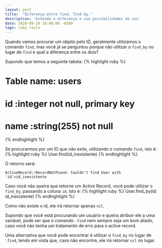 ```yaml
---
layout: post
title:  "Diferença entre find, find by."
description: 'Entenda a diferença e sua possibilidades de uso'
date: 2020-09-20 10:00:00 -0300
tags: ruby rails
---
```


Quando vamos procurar um objeto pelo ID, geralmente utilizamos o comando `find`, mas você já se perguntou porque não utilizar o `find_by` no lugar de `find` e qual a diferença entre os dois?

Supondo que temos a seguinte tabela:
{% highlight ruby %}
# Table name: users
#
#  id        :integer          not null, primary key
#  name      :string(255)      not null
{% endhighlight %}

Se procurarmos por um ID que não exite, utilizando o comando `find`, isto é:
{% highlight ruby %}
User.find(id_inexistente)
{% endhighlight %}

O retorno será:
```
ActiveRecord::RecordNotFound: Couldn't find User with 'id'=id_inexistente
```

Caso você não queira que retorne um Active Record, você pode utilizar o `find_by`, passando a coluna `id`, isto é:
{% highlight ruby %}
User.find_by(id: id_inexistente)
{% endhighlight %}

Como não existe o id, ele irá retornar apenas `nil`.

Supondo que você está procurando um usuário e queira atribuir ele a uma variável, pode ser que o comando `.find` nem sempre seja um bom aliado, caso você não tenha um tratamento de erro para o active record.

Uma alternativa que você pode encontrar é utilizar o `find_by` no lugar de `.find`, tendo em vista que, caso não encontre, ele irá retornar `nil` no lugar.

